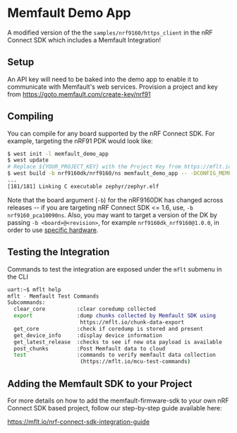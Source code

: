 # Memfault Demo App

A modified version of the the `samples/nrf9160/https_client` in the nRF Connect
SDK which includes a Memfault Integration!

## Setup

An API key will need to be baked into the demo app to enable it to communicate
with Memfault's web services. Provision a project and key from
https://goto.memfault.com/create-key/nrf91

## Compiling

You can compile for any board supported by the nRF Connect SDK. For example,
targeting the nRF91 PDK would look like:

```bash
$ west init -l memfault_demo_app
$ west update
# Replace ${YOUR_PROJECT_KEY} with the Project Key from https://mflt.io/project-key
$ west build -b nrf9160dk/nrf9160/ns memfault_demo_app -- -DCONFIG_MEMFAULT_NCS_PROJECT_KEY=\"${YOUR_PROJECT_KEY}\"
...
[181/181] Linking C executable zephyr/zephyr.elf
```

Note that the board argument (`-b`) for the nRF9160DK has changed across releases -- if you are targeting nRF Connect SDK <= 1.6, use, `-b nrf9160_pca10090ns`. Also, you may want to target a version of the DK by passing `-b <board>@<revision>`, for example `nrf9160dk_nrf9160@1.0.0`, in order to use [specific hardware](https://developer.nordicsemi.com/nRF_Connect_SDK/doc/latest/zephyr/boards/arm/nrf9160dk_nrf9160/doc/index.html#additional-hardware-in-v0-14-0).

## Testing the Integration

Commands to test the integration are exposed under the `mflt` submenu in the CLI

```bash
uart:~$ mflt help
mflt - Memfault Test Commands
Subcommands:
  clear_core          :clear coredump collected
  export              :dump chunks collected by Memfault SDK using
                       https://mflt.io/chunk-data-export
  get_core            :check if coredump is stored and present
  get_device_info     :display device information
  get_latest_release  :checks to see if new ota payload is available
  post_chunks         :Post Memfault data to cloud
  test                :commands to verify memfault data collection
                       (https://mflt.io/mcu-test-commands)
```

## Adding the Memfault SDK to your Project

For more details on how to add the memfault-firmware-sdk to your own nRF Connect
SDK based project, follow our step-by-step guide available here:

https://mflt.io/nrf-connect-sdk-integration-guide
